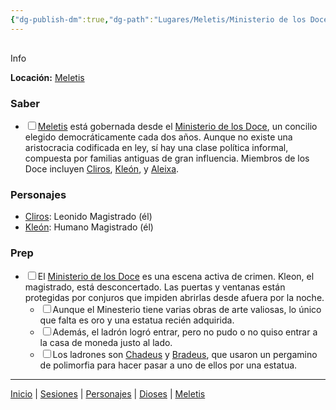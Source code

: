 ```yaml
---
{"dg-publish-dm":true,"dg-path":"Lugares/Meletis/Ministerio de los Doce.md","permalink":"/lugares/meletis/ministerio-de-los-doce/"}
---
```


<p><span><div data-callout-metadata="" data-callout-fold="" data-callout="info" class="callout node-insert-event"><div class="callout-title" dir="auto"><div class="callout-icon"><svg width="16" height="16"></svg></div><div class="callout-title-inner">Info</div></div><div class="callout-content">
<p dir="auto"><strong>Locación:</strong> <a data-tooltip-position="top" aria-label="Lugares/Meletis.md" data-href="Lugares/Meletis.md" href="Lugares/Meletis.md" class="internal-link" target="_blank" rel="noopener nofollow">Meletis</a></p>
</div></div></span></p><h3><span>Saber</span></h3><div><ul class="contains-task-list"><li data-task="x" class="dataview task-list-item is-checked"><input type="checkbox" class="dataview task-list-item-checkbox"><span><a data-tooltip-position="top" aria-label="Lugares/Meletis" data-href="Lugares/Meletis" href="Lugares/Meletis" class="internal-link" target="_blank" rel="noopener nofollow">Meletis</a> está gobernada desde el <a data-tooltip-position="top" aria-label="Lugares/Ministerio de los Doce" data-href="Lugares/Ministerio de los Doce" href="Lugares/Ministerio de los Doce" class="internal-link" target="_blank" rel="noopener nofollow">Ministerio de los Doce</a>, un concilio elegido democráticamente cada dos años. Aunque no existe una aristocracia codificada en ley, sí hay una clase política informal, compuesta por familias antiguas de gran influencia. Miembros de los Doce incluyen <a data-tooltip-position="top" aria-label="Personajes/Cliros" data-href="Personajes/Cliros" href="Personajes/Cliros" class="internal-link" target="_blank" rel="noopener nofollow">Cliros</a>, <a data-tooltip-position="top" aria-label="Personajes/Kleón" data-href="Personajes/Kleón" href="Personajes/Kleón" class="internal-link" target="_blank" rel="noopener nofollow">Kleón</a>, y <a data-tooltip-position="top" aria-label="Personajes/Aleixa" data-href="Personajes/Aleixa" href="Personajes/Aleixa" class="internal-link" target="_blank" rel="noopener nofollow">Aleixa</a>.</span></li></ul></div><h3><span>Personajes</span></h3><p><ul class="dataview dataview-ul dataview-result-list-root-ul"><li class="dataview-result-list-li"><span><a data-tooltip-position="top" aria-label="Personajes/Cliros.md" data-href="Personajes/Cliros.md" href="Personajes/Cliros.md" class="internal-link" target="_blank" rel="noopener nofollow">Cliros</a>: Leonido Magistrado (él)</span></li><li class="dataview-result-list-li"><span><a data-tooltip-position="top" aria-label="Personajes/Kleón.md" data-href="Personajes/Kleón.md" href="Personajes/Kleón.md" class="internal-link" target="_blank" rel="noopener nofollow">Kleón</a>: Humano Magistrado (él)</span></li></ul></p><h3><span>Prep</span></h3><div><ul class="contains-task-list"><li data-task=" " class="dataview task-list-item"><input type="checkbox" class="dataview task-list-item-checkbox"><span>El <a data-tooltip-position="top" aria-label="Lugares/Ministerio de los Doce" data-href="Lugares/Ministerio de los Doce" href="Lugares/Ministerio de los Doce" class="internal-link" target="_blank" rel="noopener nofollow">Ministerio de los Doce</a> es una escena activa de crimen. Kleon, el magistrado, está desconcertado. Las puertas y ventanas están protegidas por conjuros que impiden abrirlas desde afuera por la noche.</span><ul class="contains-task-list"><li data-task=" " class="dataview task-list-item"><input type="checkbox" class="dataview task-list-item-checkbox"><span>Aunque el Minesterio tiene varias obras de arte valiosas, lo único que falta es oro y una estatua recién adquirida.</span></li><li data-task=" " class="dataview task-list-item"><input type="checkbox" class="dataview task-list-item-checkbox"><span>Además, el ladrón logró entrar, pero no pudo o no quiso entrar a la casa de moneda justo al lado.</span></li><li data-task=" " class="dataview task-list-item"><input type="checkbox" class="dataview task-list-item-checkbox"><span>Los ladrones son <a data-tooltip-position="top" aria-label="Personajes/Chadeus" data-href="Personajes/Chadeus" href="Personajes/Chadeus" class="internal-link" target="_blank" rel="noopener nofollow">Chadeus</a> y <a data-tooltip-position="top" aria-label="Personajes/Bradeus" data-href="Personajes/Bradeus" href="Personajes/Bradeus" class="internal-link" target="_blank" rel="noopener nofollow">Bradeus</a>, que usaron un pergamino de polimorfia para hacer pasar a uno de ellos por una estatua.</span></li></ul></li></ul></div><p><span><hr></span></p><span><span><a data-tooltip-position="top" aria-label="Almanaque/Inicio" data-href="Almanaque/Inicio" href="Almanaque/Inicio" class="internal-link" target="_blank" rel="noopener nofollow">Inicio</a> | <a data-tooltip-position="top" aria-label="Almanaque/Sesiones" data-href="Almanaque/Sesiones" href="Almanaque/Sesiones" class="internal-link" target="_blank" rel="noopener nofollow">Sesiones</a> | <a data-tooltip-position="top" aria-label="Almanaque/Personajes" data-href="Almanaque/Personajes" href="Almanaque/Personajes" class="internal-link" target="_blank" rel="noopener nofollow">Personajes</a> | <a data-tooltip-position="top" aria-label="Almanaque/Dioses" data-href="Almanaque/Dioses" href="Almanaque/Dioses" class="internal-link" target="_blank" rel="noopener nofollow">Dioses</a> | <a data-tooltip-position="top" aria-label="Lugares/Meletis" data-href="Lugares/Meletis" href="Lugares/Meletis" class="internal-link" target="_blank" rel="noopener nofollow">Meletis</a> </span></span>